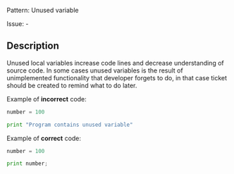 Pattern: Unused variable

Issue: -

## Description

Unused local variables increase code lines and decrease understanding of source code. In some cases unused variables is the result of unimplemented functionality that developer forgets to do, in that case ticket should be created to remind what to do later. 

Example of <b>incorrect</b> code:
```python
number = 100

print "Program contains unused variable"
```

Example of <b>correct</b> code:
```python
number = 100

print number;
```
